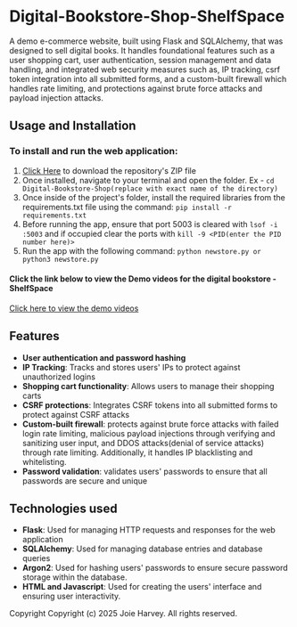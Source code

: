 # Digital-Bookstore-Shop-ShelfSpace

A demo e-commerce website, built using Flask and SQLAlchemy, that was designed to sell digital books. It handles foundational features such as a user shopping cart, user authentication, session management and data handling, and integrated web security measures such as, IP tracking, csrf token integration into all submitted forms, and a custom-built firewall which handles rate limiting, and protections against brute force attacks and payload injection attacks.



## Usage and Installation

### To install and run the web application:

1. [Click Here](https://github.com/Dvtt0253/Digital-Bookstore-Shop/archive/refs/heads/main.zip) to download the repository's ZIP file
2. Once installed, navigate to your terminal and open the folder. Ex - `cd Digital-Bookstore-Shop(replace with exact name of the directory)`
3. Once inside of the project's folder, install the required libraries from the requirements.txt file using the command: `pip install -r requirements.txt`
4. Before running the app, ensure that port 5003 is cleared with `lsof -i :5003` and if occupied clear the ports with `kill -9 <PID(enter the PID number here)>`
5. Run the app with the following command: `python newstore.py or python3 newstore.py`

#### Click the link below to view the Demo videos for the digital bookstore - ShelfSpace ####
[Click here to view the demo videos](https://drive.google.com/drive/folders/1tzoSzPOW6Vlq4D9VJZwics7ACSoyuMjc?usp=drive_link)




## Features
- **User authentication and password hashing**
- **IP Tracking**: Tracks and stores users' IPs to protect against unauthorized logins
- **Shopping cart functionality**: Allows users to manage their shopping carts
- **CSRF protections**: Integrates CSRF tokens into all submitted forms to protect against CSRF attacks
- **Custom-built firewall**: protects against brute force attacks with failed login rate limiting, malicious payload injections through verifying and sanitizing user input, and DDOS attacks(denial of service attacks) through rate limiting. Additionally, it handles IP blacklisting and whitelisting.
- **Password validation**: validates users' passwords to ensure that all passwords are secure and unique


## Technologies used

- **Flask**: Used for managing HTTP requests and responses for the web application
- **SQLAlchemy**: Used for managing database entries and database queries 
- **Argon2**: Used for hashing users' passwords to ensure secure password storage within the database.
- **HTML and Javascript**: Used for creating the users' interface and ensuring user interactivity.




Copyright
Copyright (c) 2025 Joie Harvey. All rights reserved.



  
  


  
